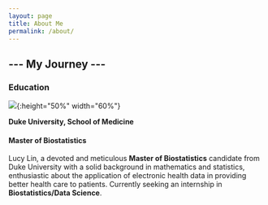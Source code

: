 ```yaml
---
layout: page
title: About Me
permalink: /about/
---
```

##                                                               --- My Journey ---
### Education
![](https://github.com/lucylin1997/fastpage_copy/blob/master/images/SOM_logo.jpg?raw=true){:height="50%" width="60%"}

**Duke University, School of Medicine**
#### Master of Biostatistics
Lucy Lin, a devoted and meticulous **Master of Biostatistics** candidate from Duke University with a solid background in mathematics and statistics, enthusiastic about the application of electronic health data in providing better health care to patients. Currently seeking an internship in **Biostatistics/Data Science**. 







